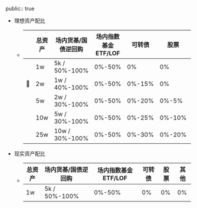 public:: true

- 理想资产配比
	- ||总资产|场内货基/国债逆回购|场内指数基金 ETF/LOF|可转债|股票|其他|
	  |--|--|--|--|--|--|--|
	  | |1w|5k  / 50%-100%|0%-50%|0%|0%|0%|
	  |📌|2w|1w / 40%-100%|0%-50%|0%-15%|0%|0%|
	  | |5w|2w / 30%-100%|0%-50%|0%-20%|0%-5%|0%|
	  | |10w|5w / 30%-100%|0%-50%|0%-25%|0%-10%|0%-5%|
	  | |25w|10w / 30%-100%|0%-50%|0%-30%|0%-20%|0%-8%|
- 现实资产配比
	- |总资产|场内货基/国债逆回购|场内指数基金 ETF/LOF|可转债|股票|其他|
	  |--|--|--|--|--|--|
	  |1w|5k  / 50%-100%|0%-50%|0%|0%|0%|